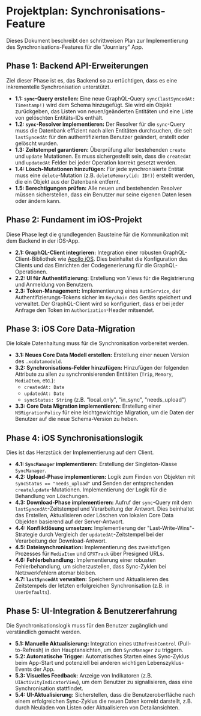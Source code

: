 # Projektplan: Synchronisations-Feature

Dieses Dokument beschreibt den schrittweisen Plan zur Implementierung des Synchronisations-Features für die "Journiary" App.

## Phase 1: Backend API-Erweiterungen

Ziel dieser Phase ist es, das Backend so zu ertüchtigen, dass es eine inkrementelle Synchronisation unterstützt.

*   **1.1: `sync`-Query erstellen:** Eine neue GraphQL-Query `sync(lastSyncedAt: Timestamp!)` wird dem Schema hinzugefügt. Sie wird ein Objekt zurückgeben, das Listen von neuen/geänderten Entitäten und eine Liste von gelöschten Entitäts-IDs enthält.
*   **1.2: `sync`-Resolver implementieren:** Der Resolver für die `sync`-Query muss die Datenbank effizient nach allen Entitäten durchsuchen, die seit `lastSyncedAt` für den authentifizierten Benutzer geändert, erstellt oder gelöscht wurden.
*   **1.3: Zeitstempel garantieren:** Überprüfung aller bestehenden `create` und `update` Mutationen. Es muss sichergestellt sein, dass die `createdAt` und `updatedAt` Felder bei jeder Operation korrekt gesetzt werden.
*   **1.4: Lösch-Mutationen hinzufügen:** Für jede synchronisierte Entität muss eine `delete`-Mutation (z.B. `deleteMemory(id: ID!)`) erstellt werden, die ein Objekt aus der Datenbank entfernt.
*   **1.5: Berechtigungen prüfen:** Alle neuen und bestehenden Resolver müssen sicherstellen, dass ein Benutzer nur seine eigenen Daten lesen oder ändern kann.

## Phase 2: Fundament im iOS-Projekt

Diese Phase legt die grundlegenden Bausteine für die Kommunikation mit dem Backend in der iOS-App.

*   **2.1: GraphQL-Client integrieren:** Integration einer robusten GraphQL-Client-Bibliothek wie [Apollo iOS](https://github.com/apollographql/apollo-ios). Dies beinhaltet die Konfiguration des Clients und das Einrichten der Codegenerierung für die GraphQL-Operationen.
*   **2.2: UI für Authentifizierung:** Erstellung von Views für die Registrierung und Anmeldung von Benutzern.
*   **2.3: Token-Management:** Implementierung eines `AuthService`, der Authentifizierungs-Tokens sicher im `Keychain` des Geräts speichert und verwaltet. Der GraphQL-Client wird so konfiguriert, dass er bei jeder Anfrage den Token im `Authorization`-Header mitsendet.

## Phase 3: iOS Core Data-Migration

Die lokale Datenhaltung muss für die Synchronisation vorbereitet werden.

*   **3.1: Neues Core Data Modell erstellen:** Erstellung einer neuen Version des `.xcdatamodeld`.
*   **3.2: Synchronisations-Felder hinzufügen:** Hinzufügen der folgenden Attribute zu allen zu synchronisierenden Entitäten (`Trip`, `Memory`, `MediaItem`, etc.):
    - `createdAt: Date`
    - `updatedAt: Date`
    - `syncStatus: String` (z.B. "local_only", "in_sync", "needs_upload")
*   **3.3: Core Data Migration implementieren:** Erstellung einer `NSMigrationPolicy` für eine leichtgewichtige Migration, um die Daten der Benutzer auf die neue Schema-Version zu heben.

## Phase 4: iOS Synchronisationslogik

Dies ist das Herzstück der Implementierung auf dem Client.

*   **4.1: `SyncManager` implementieren:** Erstellung der Singleton-Klasse `SyncManager`.
*   **4.2: Upload-Phase implementieren:** Logik zum Finden von Objekten mit `syncStatus == "needs_upload"` und Senden der entsprechenden `create`/`update`-Mutationen. Implementierung der Logik für die Behandlung von Löschungen.
*   **4.3: Download-Phase implementieren:** Aufruf der `sync`-Query mit dem `lastSyncedAt`-Zeitstempel und Verarbeitung der Antwort. Dies beinhaltet das Erstellen, Aktualisieren oder Löschen von lokalen Core Data Objekten basierend auf der Server-Antwort.
*   **4.4: Konfliktlösung umsetzen:** Implementierung der "Last-Write-Wins"-Strategie durch Vergleich der `updatedAt`-Zeitstempel bei der Verarbeitung der Download-Antwort.
*   **4.5: Dateisynchronisation:** Implementierung des zweistufigen Prozesses für `MediaItem` und `GPXTrack` über Presigned URLs.
*   **4.6: Fehlerbehandlung:** Implementierung einer robusten Fehlerbehandlung, um sicherzustellen, dass Sync-Zyklen bei Netzwerkfehlern atomar bleiben.
*   **4.7: `lastSyncedAt` verwalten:** Speichern und Aktualisieren des Zeitstempels der letzten erfolgreichen Synchronisation (z.B. in `UserDefaults`).

## Phase 5: UI-Integration & Benutzererfahrung

Die Synchronisationslogik muss für den Benutzer zugänglich und verständlich gemacht werden.

*   **5.1: Manuelle Aktualisierung:** Integration eines `UIRefreshControl` (Pull-to-Refresh) in den Hauptansichten, um den `SyncManager` zu triggern.
*   **5.2: Automatische Trigger:** Automatisches Starten eines Sync-Zyklus beim App-Start und potenziell bei anderen wichtigen Lebenszyklus-Events der App.
*   **5.3: Visuelles Feedback:** Anzeige von Indikatoren (z.B. `UIActivityIndicatorView`), um dem Benutzer zu signalisieren, dass eine Synchronisation stattfindet.
*   **5.4: UI-Aktualisierung:** Sicherstellen, dass die Benutzeroberfläche nach einem erfolgreichen Sync-Zyklus die neuen Daten korrekt darstellt, z.B. durch Neuladen von Listen oder Aktualisieren von Detailansichten. 